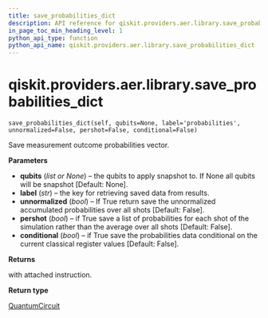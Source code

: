 ```yaml
---
title: save_probabilities_dict
description: API reference for qiskit.providers.aer.library.save_probabilities_dict
in_page_toc_min_heading_level: 1
python_api_type: function
python_api_name: qiskit.providers.aer.library.save_probabilities_dict
---
```


# qiskit.providers.aer.library.save\_probabilities\_dict

<span id="qiskit.providers.aer.library.save_probabilities_dict" />

`save_probabilities_dict(self, qubits=None, label='probabilities', unnormalized=False, pershot=False, conditional=False)`

Save measurement outcome probabilities vector.

**Parameters**

*   **qubits** (*list or None*) – the qubits to apply snapshot to. If None all qubits will be snapshot \[Default: None].
*   **label** (*str*) – the key for retrieving saved data from results.
*   **unnormalized** (*bool*) – If True return save the unnormalized accumulated probabilities over all shots \[Default: False].
*   **pershot** (*bool*) – if True save a list of probabilities for each shot of the simulation rather than the average over all shots \[Default: False].
*   **conditional** (*bool*) – if True save the probabilities data conditional on the current classical register values \[Default: False].

**Returns**

with attached instruction.

**Return type**

[QuantumCircuit](qiskit.circuit.QuantumCircuit "qiskit.circuit.QuantumCircuit")

